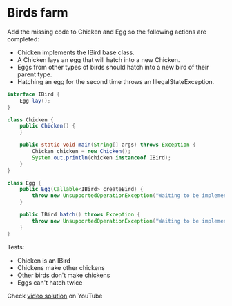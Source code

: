 # Birds farm

Add the missing code to Chicken and Egg so the following actions are completed:

- Chicken implements the IBird base class.
- A Chicken lays an egg that will hatch into a new Chicken.
- Eggs from other types of birds should hatch into a new bird of their parent type.
- Hatching an egg for the second time throws an IllegalStateException.

```java
interface IBird {
    Egg lay();
}

class Chicken {
    public Chicken() {
    }

    public static void main(String[] args) throws Exception {
        Chicken chicken = new Chicken();
        System.out.println(chicken instanceof IBird);
    }
}

class Egg {
    public Egg(Callable<IBird> createBird) {
        throw new UnsupportedOperationException("Waiting to be implemented.");
    }

    public IBird hatch() throws Exception {
        throw new UnsupportedOperationException("Waiting to be implemented.");
    }
}
```

Tests:

- Chicken is an IBird
- Chickens make other chickens
- Other birds don't make chickens
- Eggs can't hatch twice

Check [video solution](https://youtu.be/tQAJRQrc2Aw) on YouTube
